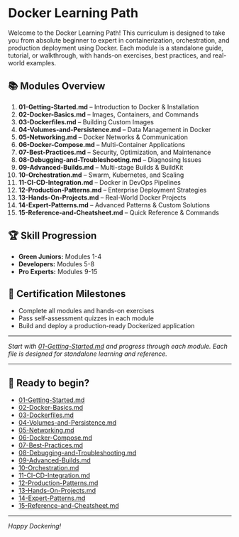 # Docker Learning Path

Welcome to the Docker Learning Path! This curriculum is designed to take you from absolute beginner to expert in containerization, orchestration, and production deployment using Docker. Each module is a standalone guide, tutorial, or walkthrough, with hands-on exercises, best practices, and real-world examples.

## 📚 Modules Overview

1. **01-Getting-Started.md** – Introduction to Docker & Installation
2. **02-Docker-Basics.md** – Images, Containers, and Commands
3. **03-Dockerfiles.md** – Building Custom Images
4. **04-Volumes-and-Persistence.md** – Data Management in Docker
5. **05-Networking.md** – Docker Networks & Communication
6. **06-Docker-Compose.md** – Multi-Container Applications
7. **07-Best-Practices.md** – Security, Optimization, and Maintenance
8. **08-Debugging-and-Troubleshooting.md** – Diagnosing Issues
9. **09-Advanced-Builds.md** – Multi-stage Builds & BuildKit
10. **10-Orchestration.md** – Swarm, Kubernetes, and Scaling
11. **11-CI-CD-Integration.md** – Docker in DevOps Pipelines
12. **12-Production-Patterns.md** – Enterprise Deployment Strategies
13. **13-Hands-On-Projects.md** – Real-World Docker Projects
14. **14-Expert-Patterns.md** – Advanced Patterns & Custom Solutions
15. **15-Reference-and-Cheatsheet.md** – Quick Reference & Commands

## 🏆 Skill Progression
- **Green Juniors:** Modules 1-4
- **Developers:** Modules 5-8
- **Pro Experts:** Modules 9-15

## 🎯 Certification Milestones
- Complete all modules and hands-on exercises
- Pass self-assessment quizzes in each module
- Build and deploy a production-ready Dockerized application

---

*Start with [01-Getting-Started.md](01-Getting-Started.md) and progress through each module. Each file is designed for standalone learning and reference.*

---

## 🚀 Ready to begin?
- [01-Getting-Started.md](01-Getting-Started.md)
- [02-Docker-Basics.md](02-Docker-Basics.md)
- [03-Dockerfiles.md](03-Dockerfiles.md)
- [04-Volumes-and-Persistence.md](04-Volumes-and-Persistence.md)
- [05-Networking.md](05-Networking.md)
- [06-Docker-Compose.md](06-Docker-Compose.md)
- [07-Best-Practices.md](07-Best-Practices.md)
- [08-Debugging-and-Troubleshooting.md](08-Debugging-and-Troubleshooting.md)
- [09-Advanced-Builds.md](09-Advanced-Builds.md)
- [10-Orchestration.md](10-Orchestration.md)
- [11-CI-CD-Integration.md](11-CI-CD-Integration.md)
- [12-Production-Patterns.md](12-Production-Patterns.md)
- [13-Hands-On-Projects.md](13-Hands-On-Projects.md)
- [14-Expert-Patterns.md](14-Expert-Patterns.md)
- [15-Reference-and-Cheatsheet.md](15-Reference-and-Cheatsheet.md)

---

*Happy Dockering!*
